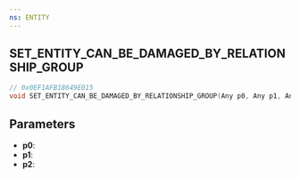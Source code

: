 ```yaml
---
ns: ENTITY
---
```

## SET_ENTITY_CAN_BE_DAMAGED_BY_RELATIONSHIP_GROUP

```c
// 0x0EF1AFB18649E015
void SET_ENTITY_CAN_BE_DAMAGED_BY_RELATIONSHIP_GROUP(Any p0, Any p1, Any p2);
```

## Parameters
* **p0**:
* **p1**:
* **p2**:
